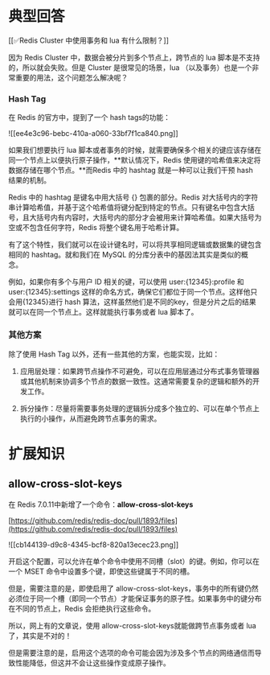 # 典型回答
[[✅Redis Cluster 中使用事务和 lua 有什么限制？]]



因为 Redis  Cluster 中，数据会被分片到多个节点上，跨节点的 lua 脚本是不支持的，所以就会失败。但是 Cluster 是很常见的场景，lua （以及事务）也是一个非常重要的用法，这个问题怎么解决呢？



### Hash Tag


在 Redis 的官方中，提到了一个 hash tags的功能：



![[ee4e3c96-bebc-410a-a060-33bf7f1ca840.png]]



如果我们想要执行 lua 脚本或者事务的时候，就需要确保多个相关的键应该存储在同一个节点上以便执行原子操作，**默认情况下，Redis 使用键的哈希值来决定将数据存储在哪个节点。**而Redis 中的 hashtag 就是一种可以让我们干预 hash 结果的机制。



Redis 中的 hashtag 是键名中用大括号 {} 包裹的部分。Redis 对大括号内的字符串计算哈希值，并基于这个哈希值将键分配到特定的节点。只有键名中包含大括号，且大括号内有内容时，大括号内的部分才会被用来计算哈希值。如果大括号为空或不包含任何字符，Redis 将整个键名用于哈希计算。



有了这个特性，我们就可以在设计键名时，可以将共享相同逻辑或数据集的键包含相同的 hashtag。就和我们在 MySQL 的分库分表中的基因法其实是类似的概念。



例如，如果你有多个与用户 ID 相关的键，可以使用 user:{12345}:profile 和 user:{12345}:settings 这样的命名方式，确保它们都位于同一个节点。这样他只会用{12345}进行 hash 算法，这样虽然他们是不同的key，但是分片之后的结果就可以在同一个节点上。这样就能执行事务或者 lua 脚本了。



### 其他方案


除了使用 Hash Tag 以外，还有一些其他的方案，也能实现，比如：



1. 应用层处理：如果跨节点操作不可避免，可以在应用层通过分布式事务管理器或其他机制来协调多个节点的数据一致性。这通常需要复杂的逻辑和额外的开发工作。



2. 拆分操作：尽量将需要事务处理的逻辑拆分成多个独立的、可以在单个节点上执行的小操作，从而避免跨节点事务的需求。

# 扩展知识


## **<font style="color:rgb(13, 13, 13);">allow-cross-slot-keys</font>**


在 Redis 7.0.11中新增了一个命令：**<font style="color:rgb(13, 13, 13);">allow-cross-slot-keys</font>**

**<font style="color:rgb(13, 13, 13);"></font>**

[https://github.com/redis/redis-doc/pull/1893/files](https://github.com/redis/redis-doc/pull/1893/files)

![[cb144139-d9c8-4345-bcf8-820a13ecec23.png]]



开启这个配置，可以允许在单个命令中使用不同槽（slot）的键。例如，你可以在一个 MSET 命令中设置多个键，即使这些键属于不同的槽。



但是，需要注意的是，即使启用了 allow-cross-slot-keys，事务中的所有键仍然必须位于同一个槽（即同一个节点）才能保证事务的原子性。如果事务中的键分布在不同的节点上，Redis 会拒绝执行这些命令。



所以，网上有的文章说，使用 allow-cross-slot-keys就能做跨节点事务或者 lua 了，其实是不对的！



但是需要注意的是，启用这个选项的命令可能会因为涉及多个节点的网络通信而导致性能降低，但这并不会让这些操作变成原子操作。







